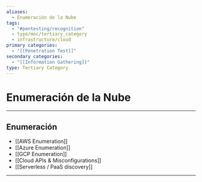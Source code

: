 ```yaml
---
aliases:
  - Enumeración de la Nube
tags:
  - "#pentesting/recognition"
  - type/moc/tertiary_category
  - infrastructure/cloud
primary categories:
  - "[[Penetration Test]]"
secondary categories:
  - "[[Information Gathering]]"
type: Tertiary Category
---
```

# Enumeración de la Nube

***

## Enumeración

-  [[AWS Enumeration]]
-  [[Azure Enumeration]]
-  [[GCP Enumeration]]
- [[Cloud APIs & Misconfigurations]]
- [[Serverless / PaaS discovery]]


***
